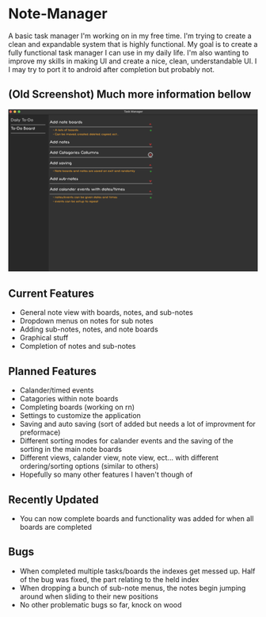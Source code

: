 # Note-Manager
A basic task manager I'm working on in my free time. I'm trying to create a clean and expandable system that is highly functional. My goal is to create a fully functional task manager I can use in my daily life. I'm also wanting to improve my skills in making UI and create a nice, clean, understandable UI. I I may try to port it to android after completion but probably not.

## (Old Screenshot) Much more information bellow

![Note Manager Screenshot (10/28/22)](https://github.com/AndrewDMorgan/Note-Manager/blob/main/Screen%20Shot%202022-11-01%20at%2010.51.47%20PM.png?raw=true)

## Current Features
 * General note view with boards, notes, and sub-notes
 * Dropdown menus on notes for sub notes
 * Adding sub-notes, notes, and note boards
 * Graphical stuff
 * Completion of notes and sub-notes

## Planned Features
 * Calander/timed events
 * Catagories within note boards
 * Completing boards (working on rn)
 * Settings to customize the application
 * Saving and auto saving (sort of added but needs a lot of improvment for preformace)
 * Different sorting modes for calander events and the saving of the sorting in the main note boards
 * Different views, calander view, note view, ect... with different ordering/sorting options (similar to others)
 * Hopefully so many other features I haven't though of

## Recently Updated
 * You can now complete boards and functionality was added for when all boards are completed

## Bugs
 * When completed multiple tasks/boards the indexes get messed up. Half of the bug was fixed, the part relating to the held index
 * When dropping a bunch of sub-note menus, the notes begin jumping around when sliding to their new positions
 * No other problematic bugs so far, knock on wood
